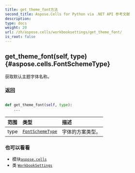 ```yaml
---
title: get_theme_font方法
second_title: Aspose.Cells for Python via .NET API 参考文献
description:
type: docs
weight: 20
url: /zh/aspose.cells/workbooksettings/get_theme_font/
is_root: false
---
```

##  get_theme_font(self, type) {#aspose.cells.FontSchemeType}
获取默认主题字体名称。


### 返回




```python

def get_theme_font(self, type):
    ...
```


|范围|类型|描述|
| :- | :- | :- |
| type | [`FontSchemeType`](/cells/python-net/zh/aspose.cells/fontschemetype) |字体的方案类型。|



### 也可以看看
* 模块[`aspose.cells`](../../)
* 类 [`WorkbookSettings`](/cells/python-net/zh/aspose.cells/workbooksettings)
